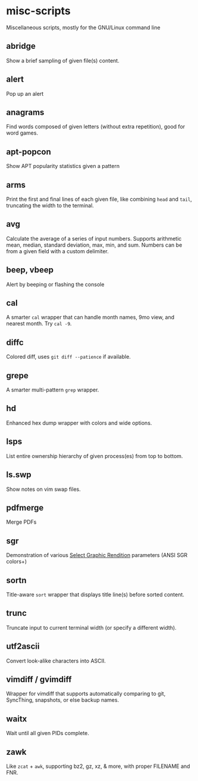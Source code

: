# misc-scripts
Miscellaneous scripts, mostly for the GNU/Linux command line

## abridge
Show a brief sampling of given file(s) content.

## alert
Pop up an alert

## anagrams
Find words composed of given letters (without extra repetition), good for word games.

## apt-popcon
Show APT popularity statistics given a pattern

## arms
Print the first and final lines of each given file, like combining `head` and `tail`, truncating the width to the terminal.

## avg
Calculate the average of a series of input numbers. Supports arithmetic mean, median, standard deviation, max, min, and sum. Numbers can be from a given field with a custom delimiter.

## beep, vbeep
Alert by beeping or flashing the console

## cal
A smarter `cal` wrapper that can handle month names, 9mo view, and nearest month. Try `cal -9`.

## diffc
Colored diff, uses `git diff --patience` if available.

## grepe
A smarter multi-pattern `grep` wrapper.

## hd
Enhanced hex dump wrapper with colors and wide options.

## lsps
List entire ownership hierarchy of given process(es) from top to bottom.

## ls.swp
Show notes on vim swap files.

## pdfmerge
Merge PDFs

## sgr
Demonstration of various [Select Graphic Rendition](https://en.wikipedia.org/wiki/ANSI_Select_Graphic_Rendition) parameters (ANSI SGR colors+)

## sortn
Title-aware `sort` wrapper that displays title line(s) before sorted content.

## trunc
Truncate input to current terminal width (or specify a different width).

## utf2ascii
Convert look-alike characters into ASCII.

## vimdiff / gvimdiff
Wrapper for vimdiff that supports automatically comparing to git, SyncThing, snapshots, or else backup names.

## waitx
Wait until all given PIDs complete.

## zawk
Like `zcat` + `awk`, supporting bz2, gz, xz, & more, with proper FILENAME and FNR.
